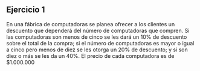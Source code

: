 ## Ejercicio 1

En una fábrica de computadoras se planea ofrecer a los clientes un descuento que dependerá del número de computadoras que compren. Si las computadoras son menos de cinco se les dará un 10% de descuento sobre el total de la compra; si el número de computadoras es mayor o igual a cinco pero menos de diez se les otorga un 20% de descuento; y si son diez o más se les da un 40%. El precio de cada computadora es de $1.000.000